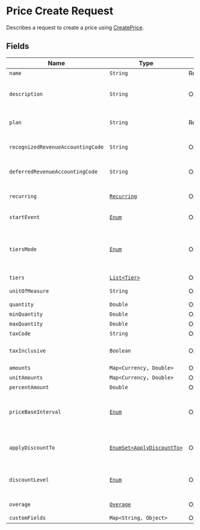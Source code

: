
# Price Create Request

Describes a request to create a price using [CreatePrice](/doc/price-api.md#create-price).


## Fields

| Name | Type | Tags | Description | 
|  --- | --- | --- | --- | 
| `name` | `String` | Required | The name of the price. | 
| `description` | `String` | Optional | An arbitrary string attached to the object. Often useful for displaying to users. | 
| `plan` | `String` | Required | The identifier of the plan that this price will belong to. | 
| `recognizedRevenueAccountingCode` | `String` | Optional | An accounting code that is active in your Zuora chart of accounts. | 
| `deferredRevenueAccountingCode` | `String` | Optional | An accounting code that is active in your Zuora chart of accounts. | 
| `recurring` | [`Recurring`](/doc/models/recurring.md) | Optional | The recurring components of a price such as `interval`. | 
| `startEvent` | [`Enum`](/doc/models/start-event.md) | Optional | Specifies when to start billing the customer. |
| `tiersMode` | [`Enum`](/doc/models/tiers-mode.md) | Optional | Specifies the kind of tiering. One of `GRADUATED`,  `VOLUME`, `HIGH_WATERMARK_GRADUATED`, `HIGH-WATERMARK_VOLUME` or `GRADUATED_WITH_OVERAGE`. |
| `tiers` | [`List<Tier>`](/doc/models/tier.md) | Optional | tiers | String getTiers() |
| `unitOfMeasure` | `String` | Optional | A configured unit of measure. | 
| `quantity` | `Double` | Optional | Quantity. | 
| `minQuantity` | `Double` | Optional | Minimum quantity. | 
| `maxQuantity` | `Double` | Optional | Maximum quantity. | 
| `taxCode` | `String` | Optional | A tax code identifier. | 
| `taxInclusive` | `Boolean` | Optional | If `true`, indicates that the amounts supplied are tax inclusive. | 
| `amounts` | `Map<Currency, Double>` | Optional | Flat billing amounts. | Map<Currency, Double> getAmounts() |
| `unitAmounts` | `Map<Currency, Double>` | Optional | Unit billing amounts. | Map<Currency, Double> getAmounts() |
| `percentAmount` | `Double` | Optional | Percent amount. | Double getPercentAmount() |
| `priceBaseInterval` | [`Enum`](/doc/models/price-base-interval.md) | Optional | Specifies the base interval of a price. One of `WEEK`, `MONTH`, or `BILLING_PERIOD`. If not provided defaults to `BILLING_PERIOD`. | String getPriceBaseInterval() |
| `applyDiscountTo` | [`EnumSet<ApplyDiscountTo>`](/doc/models/apply-discount-to.md) | Optional | You can choose any combination of `ONE_TIME` `RECURRING` and `USAGE` for discount prices. | 
| `discountLevel` | [`Enum`](/doc/models/discount-level.md) | Optional | Specifies at what level the discount should be applied: one of `ACCOUNT`, `SUBSCRIPTION` or `PLAN`. |
| `overage` | [`Overage`](/doc/models/overage.md) | Optional | Specifies how to handle usage overages. |
| `customFields` | `Map<String, Object>` | Optional | Custom fields. |
